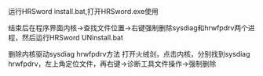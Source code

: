 运行HRSword install.bat,打开HRSword.exe使用

结束后在程序界面内核->查找文件位置->右键强制删除sysdiag和hrwfpdrv两个进程，然后运行HRSword UNinstall.bat

删除内核驱动sysdiag hrwfpdrv方法
打开火绒剑，点击内核，分别找到sysdiag hrwfpdrv，左上角定位文件，再右键->诊断工具文件操作->强制删除
